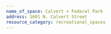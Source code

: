 ```yaml
---
name_of_space: Calvert + Federal Park
address: 1601 N. Calvert Street
resource_category: recreational_spaces
---
```

